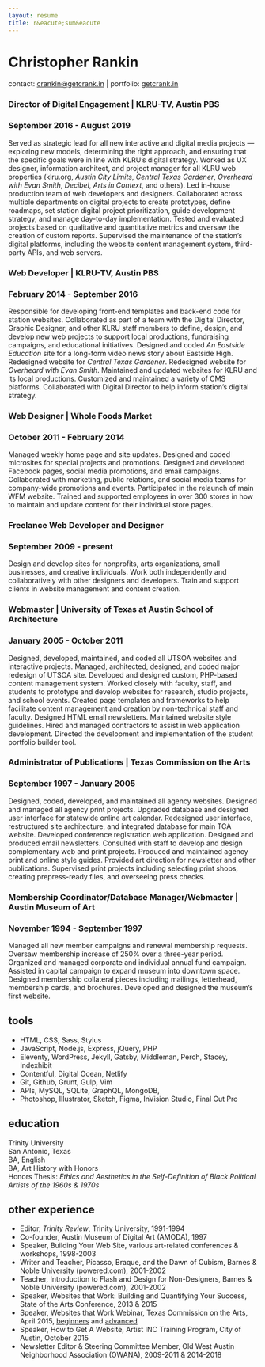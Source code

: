```yaml
---
layout: resume
title: r&eacute;sum&eacute
---
```


# Christopher Rankin

contact: [crankin@getcrank.in](mailto:crankin@getcrank.in) | portfolio: [getcrank.in](https://getcrank.in)

### Director of Digital Engagement | KLRU-TV, Austin PBS
### September 2016 - August 2019

Served as strategic lead for all new interactive and digital media projects — exploring new models, determining the right approach, and ensuring that the specific goals were in line with KLRU’s digital strategy. Worked as UX designer, information architect, and project manager for all KLRU web properties (klru.org, *Austin City Limits*, *Central Texas Gardener*, *Overheard with Evan Smith*, *Decibel*, *Arts in Context*, and others). Led in-house production team of web developers and designers. Collaborated across multiple departments on digital projects to create prototypes, define roadmaps, set station digital project prioritization, guide development strategy, and manage day-to-day implementation. Tested and evaluated projects based on qualitative and quantitative metrics and oversaw the creation of custom reports. Supervised the maintenance of the station’s digital platforms, including the website content management system, third-party APIs, and web servers.

### Web Developer | KLRU-TV, Austin PBS
### February 2014 - September 2016

Responsible for developing front-end templates and back-end code for station websites. Collaborated as part of a team with the Digital Director, Graphic Designer, and other KLRU staff members to define, design, and develop new web projects to support local productions, fundraising campaigns, and educational initiatives. Designed and coded *An Eastside Education* site for a long-form video news story about Eastside High. Redesigned website for *Central Texas Gardener*. Redesigned website for *Overheard with Evan Smith*. Maintained and updated websites for KLRU and its local productions. Customized and maintained a variety of CMS platforms. Collaborated with Digital Director to help inform station’s digital strategy.

### Web Designer | Whole Foods Market
### October 2011 - February 2014

Managed weekly home page and site updates. Designed and coded microsites for special projects and promotions. Designed and developed Facebook pages, social media promotions, and email campaigns. Collaborated with marketing, public relations, and social media teams for company-wide promotions and events. Participated in the relaunch of main WFM website. Trained and supported employees in over 300 stores in how to maintain and update content for their individual store pages.

### Freelance Web Developer and Designer  
### September 2009 - present

Design and develop sites for nonprofits, arts organizations, small businesses, and creative individuals. Work both independently and collaboratively with other designers and developers. Train and support clients in website management and content creation.

### Webmaster | University of Texas at Austin School of Architecture  
### January 2005 - October 2011

Designed, developed, maintained, and coded all UTSOA websites and interactive projects. Managed, architected, designed, and coded major redesign of UTSOA site. Developed and designed custom, PHP-based content management system. Worked closely with faculty, staff, and students to prototype and develop websites for research, studio projects, and school events. Created page templates and frameworks to help facilitate content management and creation by non-technical staff and faculty. Designed HTML email newsletters. Maintained website style guidelines. Hired and managed contractors to assist in web application development. Directed the development and implementation of the student portfolio builder tool.

### Administrator of Publications | Texas Commission on the Arts  
### September 1997 - January 2005

Designed, coded, developed, and maintained all agency websites. Designed and managed all agency print projects. Upgraded database and designed user interface for statewide online art calendar. Redesigned user interface, restructured site architecture, and integrated database for main TCA website. Developed conference registration web application. Designed and produced email newsletters. Consulted with staff to develop and design complementary web and print projects. Produced and maintained agency print and online style guides. Provided art direction for newsletter and other publications. Supervised print projects including selecting print shops, creating prepress-ready files, and overseeing press checks.

### Membership Coordinator/Database Manager/Webmaster | Austin Museum of Art  
### November 1994 - September 1997

Managed all new member campaigns and renewal membership requests. Oversaw membership increase of 250% over a three-year period. Organized and managed corporate and individual annual fund campaign. Assisted in capital campaign to expand museum into downtown space. Designed membership collateral pieces including mailings, letterhead, membership cards, and brochures. Developed and designed the museum’s first website.

## tools

* HTML, CSS, Sass, Stylus
* JavaScript, Node.js, Express, jQuery, PHP
* Eleventy, WordPress, Jekyll, Gatsby, Middleman, Perch, Stacey, Indexhibit
* Contentful, Digital Ocean, Netlify
* Git, Github, Grunt, Gulp, Vim
* APIs, MySQL, SQLite, GraphQL, MongoDB,
* Photoshop, Illustrator, Sketch, Figma, InVision Studio, Final Cut Pro

## education

Trinity University  
San Antonio, Texas  
BA, English  
BA, Art History with Honors  
Honors Thesis: *Ethics and Aesthetics in the Self-Definition of Black Political Artists of the 1960s & 1970s*

## other experience

* Editor, *Trinity Review*, Trinity University, 1991-1994
* Co-founder, Austin Museum of Digital Art (AMODA), 1997
* Speaker, Building Your Web Site, various art-related conferences & workshops, 1998-2003
* Writer and Teacher, Picasso, Braque, and the Dawn of Cubism, Barnes & Noble University (powered.com), 2001-2002
* Teacher, Introduction to Flash and Design for Non-Designers, Barnes & Noble University (powered.com), 2001-2002
* Speaker, Websites that Work: Building and Quantifying Your Success, State of the Arts Conference, 2013 & 2015
* Speaker, Websites that Work Webinar, Texas Commission on the Arts, April 2015, [beginners](https://vimeo.com/125155511) and [advanced](https://vimeo.com/125155510)
* Speaker, How to Get A Website, Artist INC Training Program, City of Austin, October 2015
* Newsletter Editor & Steering Committee Member, Old West Austin Neighborhood Association (OWANA), 2009-2011 & 2014-2018
